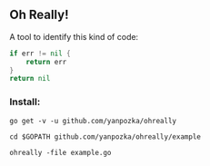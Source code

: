 ## Oh Really!
A tool to identify this kind of code:
```go
if err != nil {
    return err
}
return nil
```

### Install:

```
go get -v -u github.com/yanpozka/ohreally

cd $GOPATH github.com/yanpozka/ohreally/example

ohreally -file example.go
```
